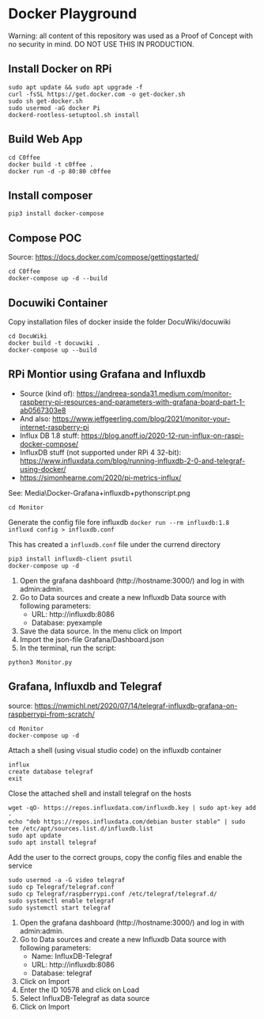 # Docker Playground

Warning: all content of  this repository was used as a Proof of Concept with no security in mind. DO NOT USE THIS IN PRODUCTION.

## Install Docker on RPi

```
sudo apt update && sudo apt upgrade -f
curl -fsSL https://get.docker.com -o get-docker.sh
sudo sh get-docker.sh
sudo usermod -aG docker Pi
dockerd-rootless-setuptool.sh install
```

## Build Web App

```
cd C0ffee
docker build -t c0ffee .
docker run -d -p 80:80 c0ffee
```

## Install composer

```
pip3 install docker-compose
```

## Compose POC

Source: https://docs.docker.com/compose/gettingstarted/

```
cd C0ffee
docker-compose up -d --build
```

## Docuwiki Container

Copy installation files of docker inside the folder DocuWiki/docuwiki
```
cd DocuWiki
docker build -t docuwiki .
docker-compose up --build
```

## RPi Montior using Grafana and Influxdb

- Source (kind of): https://andreea-sonda31.medium.com/monitor-raspberry-pi-resources-and-parameters-with-grafana-board-part-1-ab0567303e8
- And also: https://www.jeffgeerling.com/blog/2021/monitor-your-internet-raspberry-pi
- Influx DB 1.8 stuff: https://blog.anoff.io/2020-12-run-influx-on-raspi-docker-compose/
- InfluxDB stuff (not supported under RPi 4 32-bit): https://www.influxdata.com/blog/running-influxdb-2-0-and-telegraf-using-docker/
- https://simonhearne.com/2020/pi-metrics-influx/

See: Media\Docker-Grafana+influxdb+pythonscript.png

```
cd Monitor
```
Generate the config file fore influxdb `docker run --rm influxdb:1.8 influxd config > influxdb.conf`

This has created a `influxdb.conf` file under the currend directory

```
pip3 install influxdb-client psutil
docker-compose up -d
```
1. Open the grafana dashboard (http://hostname:3000/) and log in with admin:admin.
1. Go to Data sources and create a new Influxdb Data source with following parameters:
    - URL: http://influxdb:8086
    - Database: pyexample
1. Save the data source. In the menu click on Import
1. Import the json-file Grafana/Dashboard.json
1. In the terminal, run the script:
```
python3 Monitor.py
```

## Grafana, Influxdb and Telegraf

source: https://nwmichl.net/2020/07/14/telegraf-influxdb-grafana-on-raspberrypi-from-scratch/

```
cd Monitor
docker-compose up -d
```

Attach a shell (using visual studio code) on the influxdb container

```
influx
create database telegraf
exit
```

Close the attached shell and install telegraf on the hosts

```
wget -qO- https://repos.influxdata.com/influxdb.key | sudo apt-key add -
echo "deb https://repos.influxdata.com/debian buster stable" | sudo tee /etc/apt/sources.list.d/influxdb.list
sudo apt update
sudo apt install telegraf
```

Add the user to the correct groups, copy the config files and enable the service 

```
sudo usermod -a -G video telegraf
sudo cp Telegraf/telegraf.conf
sudo cp Telegraf/raspberrypi.conf /etc/telegraf/telegraf.d/
sudo systemctl enable telegraf
sudo systemctl start telegraf
```

1. Open the grafana dashboard (http://hostname:3000/) and log in with admin:admin.
1. Go to Data sources and create a new Influxdb Data source with following parameters:
    - Name: InfluxDB-Telegraf
    - URL: http://influxdb:8086
    - Database: telegraf
1. Click on Import
1. Enter the ID 10578 and click on Load
1. Select InfluxDB-Telegraf as data source
1. Click on Import